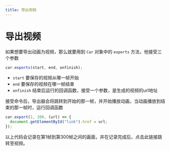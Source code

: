 ```yaml
---
title: 导出视频
---
```


# 导出视频

如果想要导出动画为视频，那么就要用到 `Car` 对象中的 `exports` 方法，他接受三个参数

```javascript
car.exports(start, end, onfinish);
```

- `start` 要保存的视频从哪一帧开始
- `end` 要保存的视频在哪一帧结束
- `onfinish` 结束后运行的回调函数，接受一个参数，是生成的视频的url地址

接受命令后，导出器会将跳转到开始的那一帧，并开始播放动画，当动画播放到结束的那一帧时，运行回调函数

```javascript
car.export(1, 300, (url) => {
  document.getElementById("link").href = url;
});
```

以上代码会记录在第1帧到第300帧之间的画面，并在记录完成后，点击此链接跳转至视频。
